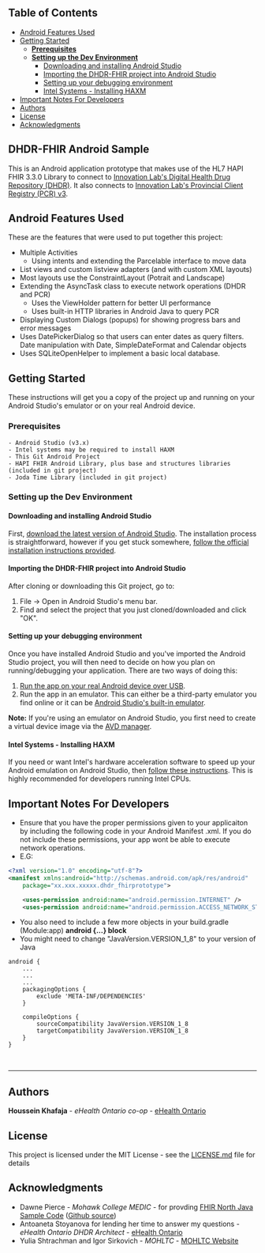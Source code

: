 ## Table of Contents
- [Android Features Used](#android-features-used)
- [Getting Started](#getting-started)
    - [**Prerequisites**](#prerequisites)
    - [**Setting up the Dev Environment**](#setting-up-the-dev-environment)
        - [Downloading and installing Android Studio](#downloading-and-installing-android-studio)
        - [Importing the DHDR-FHIR project into Android Studio](#importing-the-dhdr-fhir-project-into-android-studio)
        - [Setting up your debugging environment](#setting-up-your-debugging-environment)
        - [Intel Systems - Installing HAXM](#intel-systems---installing-haxm)
- [Important Notes For Developers](#important-notes-for-developers)
- [Authors](#authors)
- [License](#license)
- [Acknowledgments](#acknowledgments)

## DHDR-FHIR Android Sample
This is an Android application prototype that makes use of the HL7 HAPI FHIR 3.3.0 Library to connect to [Innovation Lab's Digital Health Drug Repository (DHDR)](https://www.innovation-lab.ca/digital-health-drug-repository-dhdr). It also connects to [Innovation Lab's Provincial Client Registry (PCR) v3](https://www.innovation-lab.ca/Provincial-Client-Registry).

## Android Features Used
These are the features that were used to put together this project:

- Multiple Activities 
    - Using intents and extending the Parcelable interface to move data
- List views and custom listview adapters (and with custom XML layouts)
- Most layouts use the ConstraintLayout (Potrait and Landscape)
- Extending the AsyncTask class to execute network operations (DHDR and PCR)
    - Uses the ViewHolder pattern for better UI performance
    - Uses built-in HTTP libraries in Android Java to query PCR
- Displaying Custom Dialogs (popups) for showing progress bars and error messages
- Uses DatePickerDialog so that users can enter dates as query filters. Date manipulation with Date, SimpleDateFormat and Calendar objects
- Uses SQLiteOpenHelper to implement a basic local database.

## Getting Started
These instructions will get you a copy of the project up and running on your Android Studio's emulator or on your real Android device.
### **Prerequisites**

```
- Android Studio (v3.x)
- Intel systems may be required to install HAXM
- This Git Android Project
- HAPI FHIR Android Library, plus base and structures libraries (included in git project)
- Joda Time Library (included in git project)
```

### **Setting up the Dev Environment**
#### Downloading and installing Android Studio
First, [download the latest version of Android Studio](https://developer.android.com/studio/).
The installation process is straightforward, however if you get stuck somewhere, [follow the official installation instructions provided](https://developer.android.com/studio/install).

#### Importing the DHDR-FHIR project into Android Studio
After cloning or downloading this Git project, go to:
1. File -> Open in Android Studio's menu bar.
2. Find and select the project that you just cloned/downloaded and click "OK".

#### Setting up your debugging environment
Once you have installed Android Studio and you've imported the Android Studio project, you will then need to decide on how you plan on running/debugging your application. There are two ways of doing this:
1. [Run the app on your real Android device over USB](https://developer.android.com/studio/run/device).
2. Run the app in an emulator. This can either be a third-party emulator you find online or it can be [Android Studio's built-in emulator](https://developer.android.com/studio/run/emulator).

**Note:** If you're using an emulator on Android Studio, you first need to create a virtual device image via the [AVD manager](https://developer.android.com/studio/run/managing-avds).


#### Intel Systems - Installing HAXM
If you need or want Intel's hardware acceleration software to speed up your Android emulation on Android Studio, then [follow these instructions](https://developer.android.com/studio/run/emulator-acceleration). This is highly recommended for developers running Intel CPUs.

## Important Notes For Developers
- Ensure that you have the proper permissions given to your applicaiton by including the following code in your Android Manifest .xml. If you do not include these permissions, your app wont be able to execute network operations.
- E.G:
```xml
<?xml version="1.0" encoding="utf-8"?>
<manifest xmlns:android="http://schemas.android.com/apk/res/android"
    package="xx.xxx.xxxxx.dhdr_fhirprototype">

    <uses-permission android:name="android.permission.INTERNET" />
    <uses-permission android:name="android.permission.ACCESS_NETWORK_STATE" />
```
- You also need to include a few more objects in your build.gradle (Module:app) **android {...} block**
- You might need to change "JavaVersion.VERSION_1_8" to your version of Java
```
android {
    ...
    ...
    ...
    packagingOptions {
        exclude 'META-INF/DEPENDENCIES'
    }

    compileOptions {
        sourceCompatibility JavaVersion.VERSION_1_8
        targetCompatibility JavaVersion.VERSION_1_8
    }
}
```
<br/>

---
## Authors
**Houssein Khafaja** - *eHealth Ontario co-op* - [eHealth Ontario](https://www.ehealthontario.on.ca/en/)

## License
This project is licensed under the MIT License - see the [LICENSE.md](LICENSE.md) file for details

## Acknowledgments
* Dawne Pierce - *Mohawk College MEDIC* - for provding [FHIR North Java Sample Code](https://www.innovation-lab.ca/repository/ViewRepository?id=1911d245-5c6c-4156-bd7d-2f0701d6ce28) ([Github source](https://github.com/EHO-Innovation-Lab/FHIRNorthJava))
* Antoaneta Stoyanova for lending her time to answer my questions - *eHealth Ontario DHDR Architect* - [eHealth Ontario](https://www.ehealthontario.on.ca/en/)
* Yulia Shtrachman and Igor Sirkovich - *MOHLTC* - [MOHLTC Website](http://www.health.gov.on.ca/en/)